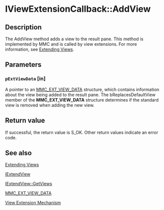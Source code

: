 # IViewExtensionCallback::AddView

## Description

The
AddView method adds a view to the result pane. This method is implemented by MMC and is called by view extensions. For more information, see
[Extending Views](https://learn.microsoft.com/previous-versions/windows/desktop/mmc/extending-views).

## Parameters

### `pExtViewData` [in]

A pointer to an
[MMC_EXT_VIEW_DATA](https://learn.microsoft.com/windows/desktop/api/mmc/ns-mmc-mmc_ext_view_data) structure, which contains information about the view being added to the result pane. The bReplacesDefaultView member of the
**MMC_EXT_VIEW_DATA** structure determines if the standard view is removed when adding the new view.

## Return value

If successful, the return value is S_OK. Other return values indicate an error code.

## See also

[Extending Views](https://learn.microsoft.com/previous-versions/windows/desktop/mmc/extending-views)

[IExtendView](https://learn.microsoft.com/windows/desktop/api/mmc/nn-mmc-iextendview)

[IExtendView::GetViews](https://learn.microsoft.com/windows/desktop/api/mmc/nf-mmc-iextendview-getviews)

[MMC_EXT_VIEW_DATA](https://learn.microsoft.com/windows/desktop/api/mmc/ns-mmc-mmc_ext_view_data)

[View Extension Mechanism](https://learn.microsoft.com/previous-versions/windows/desktop/mmc/view-extension-mechanism)